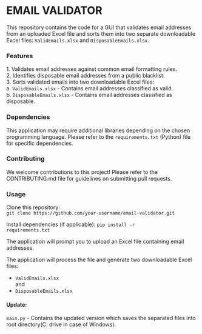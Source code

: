 <div>
<h1>EMAIL VALIDATOR</h1>
   <p>
      This repository contains the code for a GUI that validates email addresses from an uploaded Excel file and
      sorts them into two separate downloadable Excel files: <code>ValidEmails.xlsx</code> and <code>DisposableEmails.xlsx</code>.
   </p>

<h3>Features</h3>
<p>
   1. Validates email addresses against common email formatting rules.<br>
   2. Identifies disposable email addresses from a public blacklist.<br>
   3. Sorts validated emails into two downloadable Excel files:<br>
      a. <code>ValidEmails.xlsx</code> - Contains email addresses classified as valid.<br>
      b. <code>DisposableEmails.xlsx</code> - Contains email addresses classified as disposable.
</p>

<h3>Dependencies</h3>
<p>
   This application may require additional libraries depending on the chosen programming language. Please refer to
   the <code>requirements.txt</code> (Python) file for specific dependencies.
</p>

<h3>Contributing</h3>
<p>
   We welcome contributions to this project! Please refer to the CONTRIBUTING.md file for guidelines on submitting
   pull requests.
</p>

<h3>Usage</h3>
<p>
   Clone this repository:<br>
   <code>git clone https://github.com/your-username/email-validator.git</code>
   
   Install dependencies (if applicable):
   <code>pip install -r requirements.txt</code> <br>

   The application will prompt you to upload an Excel file containing email addresses.

   The application will process the file and generate two downloadable Excel files: <br>
   - <code>ValidEmails.xlsx</code>  <br>and<br>
   - <code>DisposableEmails.xlsx</code>
</p>

</div>

<div>
   <h4>Update:</h4>
   <p>
      <code>main.py</code> - Contains the updated version which saves the separated files into root directory(C: drive in case of Windows).
   </p>
</div>

